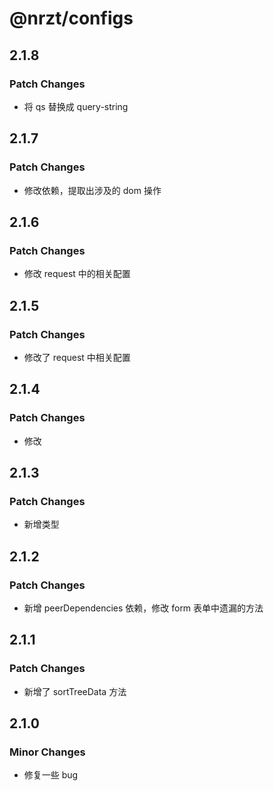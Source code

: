 # @nrzt/configs

## 2.1.8

### Patch Changes

- 将 qs 替换成 query-string

## 2.1.7

### Patch Changes

- 修改依赖，提取出涉及的 dom 操作

## 2.1.6

### Patch Changes

- 修改 request 中的相关配置

## 2.1.5

### Patch Changes

- 修改了 request 中相关配置

## 2.1.4

### Patch Changes

- 修改

## 2.1.3

### Patch Changes

- 新增类型

## 2.1.2

### Patch Changes

- 新增 peerDependencies 依赖，修改 form 表单中遗漏的方法

## 2.1.1

### Patch Changes

- 新增了 sortTreeData 方法

## 2.1.0

### Minor Changes

- 修复一些 bug
